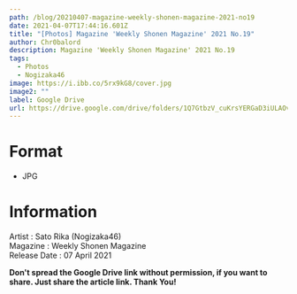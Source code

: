 ```yaml
---
path: /blog/20210407-magazine-weekly-shonen-magazine-2021-no19
date: 2021-04-07T17:44:16.601Z
title: "[Photos] Magazine 'Weekly Shonen Magazine' 2021 No.19"
author: Chr0balord
description: Magazine 'Weekly Shonen Magazine' 2021 No.19
tags:
  - Photos
  - Nogizaka46
image: https://i.ibb.co/5rx9kG8/cover.jpg
image2: ""
label: Google Drive
url: https://drive.google.com/drive/folders/1Q7GtbzV_cuKrsYERGaD3iULAOvaCRvyF?usp=sharing
---
```

# Format

* JPG

# Information

Artist : Sato Rika (Nogizaka46)\
Magazine : Weekly Shonen Magazine\
Release Date : 07 April 2021

**Don't spread the Google Drive link without permission, if you want to share. Just share the article link. Thank You!**